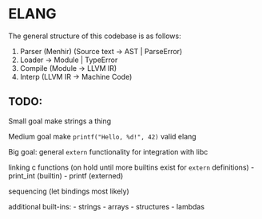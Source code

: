 # ELANG

The general structure of this codebase is as follows:

1. Parser (Menhir) (Source text -> AST | ParseError)
1. Loader -> Module | TypeError
1. Compile (Module -> LLVM IR)
1. Interp (LLVM IR -> Machine Code)

## TODO:

Small goal
make strings a thing

Medium goal
make `printf("Hello, %d!", 42)` valid elang

Big goal:
general `extern` functionality for integration with libc

linking c functions (on hold until more builtins exist for `extern` definitions)
    - print_int (builtin)
    - printf (externed)

sequencing (let bindings most likely)

additional built-ins:
    - strings
    - arrays
    - structures
    - lambdas